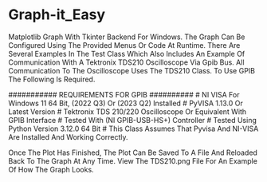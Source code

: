 # Graph-it_Easy
Matplotlib Graph With Tkinter Backend For Windows.
The Graph Can Be Configured Using The Provided Menus
Or Code At Runtime. There Are Several Examples
In The Test Class Which Also Includes An Example
Of Communication With A Tektronix TDS210 Oscilloscope
Via Gpib Bus. All Communication To The Oscilloscope
Uses The TDS210 Class. To Use GPIB The Following
Is Required.

########### REQUIREMENTS FOR GPIB ##########
    # NI VISA For Windows 11 64 Bit, (2022 Q3) Or (2023 Q2) Installed
    # PyVISA 1.13.0 Or Latest Version
    # Tektronix TDS 210/220 Oscilloscope Or Equivalent With GPIB Interface
    # Tested With (NI GPIB-USB-HS+) Controller
    # Tested Using Python Version 3.12.0 64 Bit
    # This Class Assumes That Pyvisa And NI-VISA Are Installed And Working Correctly.
    
Once The Plot Has Finished, The Plot Can Be Saved To A File
And Reloaded Back To The Graph At Any Time. View The
TDS210.png File For An Example Of How The Graph Looks.
    
